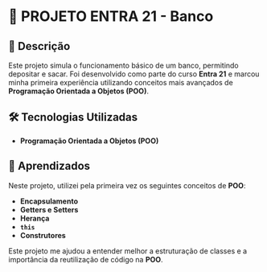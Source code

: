 # 🏦 PROJETO ENTRA 21 - Banco

## 📌 Descrição  
Este projeto simula o funcionamento básico de um banco, permitindo depositar e sacar. Foi desenvolvido como parte do curso **Entra 21** e marcou minha primeira experiência utilizando conceitos mais avançados de **Programação Orientada a Objetos (POO)**.

## 🛠️ Tecnologias Utilizadas  
- **Programação Orientada a Objetos (POO)**  

## 📖 Aprendizados  
Neste projeto, utilizei pela primeira vez os seguintes conceitos de **POO**:  
- **Encapsulamento**
- **Getters e Setters** 
- **Herança**
- **`this`** 
- **Construtores**

Este projeto me ajudou a entender melhor a estruturação de classes e a importância da reutilização de código na **POO**.  

